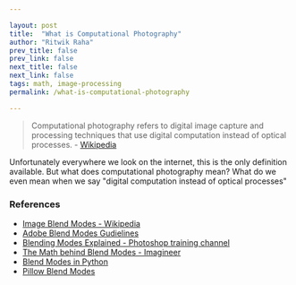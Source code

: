 ```yaml
---

layout: post
title:  "What is Computational Photography"
author: "Ritwik Raha"
prev_title: false
prev_link: false
next_title: false
next_link: false
tags: math, image-processing
permalink: /what-is-computational-photography

---
```


> Computational photography refers to digital image capture and processing techniques that use digital computation instead of optical processes. - [Wikipedia](https://en.wikipedia.org/wiki/Computational_photography)

Unfortunately everywhere we look on the internet, this is the only definition available. But what does computational photography mean? What do we even mean when we say "digital computation instead of optical processes"



### References

- [Image Blend Modes - Wikipedia](https://en.wikipedia.org/wiki/Blend_modes)
- [Adobe Blend Modes Gudielines](https://www.adobe.com/content/dam/acom/en/devnet/pdf/pdf_reference_archive/blend_modes.pdf)
- [Blending Modes Explained - Photoshop training channel](https://photoshoptrainingchannel.com/blending-modes-explained/)
- [The Math behind Blend Modes - Imagineer](https://imagineer.in/blog/math-behind-blend-modes/)
- [Blend Modes in Python](https://stackoverflow.com/questions/52141987/overlay-blending-mode-in-python-efficiently-as-possible-numpy-opencv)
- [Pillow Blend Modes](https://blend-modes.readthedocs.io/_/downloads/en/latest/pdf/)